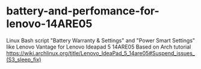 # battery-and-perfomance-for-lenovo-14ARE05
Linux Bash script "Battery Warranty & Settings" and "Power Smart Settings" like Lenovo Vantage for Lenovo Ideapad 5 14ARE05
Based on Arch tutorial https://wiki.archlinux.org/title/Lenovo_IdeaPad_5_14are05#Suspend_issues_(S3_sleep_fix)

